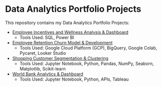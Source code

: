 # Data Analytics Portfolio Projects
This repository contains my Data Analytics Portfolio Projects:
- [Employee Incentives and Wellness Analysis & Dashboard](https://github.com/ndomah/Portfolio-Projects/tree/main/Data%20Analytics/Employee%20Incentives%20and%20Wellness%20Analysis%20%26%20Dashboard)
  - Tools Used: SQL, Power BI
- [Employee Retention Churn Model & Development](https://github.com/ndomah/Portfolio-Projects/tree/main/Data%20Analytics/Employee%20Retention%20Churn%20Model%20%26%20Dashboard)
  - Tools Used: Google Cloud Platform (GCP), BigQuery, Google Colab, Pycaret, Looker Studio
- [Shopping Customer Segmentation & Clustering](https://github.com/ndomah/Portfolio-Projects/tree/main/Data%20Analytics/Shopping%20Customer%20Segmentation%20%26%20Clustering)
  - Tools Used: Jupyter Notebook, Python, Pandas, NumPy, Seaborn, Matplotlib, Scikit-learn
- [World Bank Analytics & Dashboard](https://github.com/ndomah/Portfolio-Projects/tree/main/Data%20Analytics/World%20Bank%20Analytics%20%26%20Dashboard)
  - Tools Used: Jupyter Notebook, Python, APIs, Tableau
